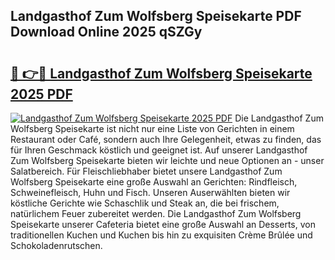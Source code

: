 ## Landgasthof Zum Wolfsberg Speisekarte PDF Download Online 2025 qSZGy

# <h2><a href="http://gce9tzz.nevu.top/?p=Landgasthof+Zum+Wolfsberg+Speisekarte">🔗 👉🔴 Landgasthof Zum Wolfsberg Speisekarte 2025 PDF</a></h2>

[![Landgasthof Zum Wolfsberg Speisekarte 2025 PDF](https://i.imgur.com/dBaPXMq.png)](http://gce9tzz.nevu.top/?p=Landgasthof+Zum+Wolfsberg+Speisekarte)
Die Landgasthof Zum Wolfsberg Speisekarte ist nicht nur eine Liste von Gerichten in einem Restaurant oder Café, sondern auch Ihre Gelegenheit, etwas zu finden, das für Ihren Geschmack köstlich und geeignet ist. Auf unserer Landgasthof Zum Wolfsberg Speisekarte bieten wir leichte und neue Optionen an - unser Salatbereich. Für Fleischliebhaber bietet unsere Landgasthof Zum Wolfsberg Speisekarte eine große Auswahl an Gerichten: Rindfleisch, Schweinefleisch, Huhn und Fisch. Unseren Auserwählten bieten wir köstliche Gerichte wie Schaschlik und Steak an, die bei frischem, natürlichem Feuer zubereitet werden. Die Landgasthof Zum Wolfsberg Speisekarte unserer Cafeteria bietet eine große Auswahl an Desserts, von traditionellen Kuchen und Kuchen bis hin zu exquisiten Crème Brûlée und Schokoladenrutschen.
